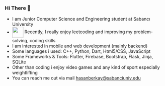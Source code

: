 ### Hi There 👋
- I am Junior Computer Science and Engineering student at Sabancı University
- <a href="https://leetcode.com/hasanberkay/" target="blank"><img align="center" src="https://user-images.githubusercontent.com/36547915/97088991-45da5d00-1652-11eb-900f-80d106540f4f.png" height="35"></a> Recently, I really enjoy leetcoding and improving my problem-solving, coding skills 
- I am interested in mobile and web development (mainly backend)
- Some languages i used: C++, Python, Dart, Html5/CSS, JavaScript
- Some Frameworks & Tools:    Flutter, Firebase, Bootstrap, Flask, Jinja, SQLite  
- Other than coding i enjoy video games and any kind of sport especially weightlifting
- You can reach me out via mail hasanberkay@sabanciuniv.edu
